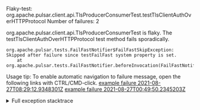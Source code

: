         
Flaky-test: org.apache.pulsar.client.api.TlsProducerConsumerTest.testTlsClientAuthOverHTTPProtocol
Number of failures: 2

org.apache.pulsar.client.api.TlsProducerConsumerTest is flaky. The testTlsClientAuthOverHTTPProtocol test method fails sporadically.

```
org.apache.pulsar.tests.FailFastNotifier$FailFastSkipException: Skipped after failure since testFailFast system property is set.
	at org.apache.pulsar.tests.FailFastNotifier.beforeInvocation(FailFastNotifier.java:88)

```

Usage tip: To enable automatic navigation to failure message, open the following links with CTRL/CMD-click.
[example failure 2021-08-27T08:29:12.9348301Z](https://github.com/apache/pulsar/runs/3441181143?check_suite_focus=true#step:9:682)
[example failure 2021-08-27T00:49:50.2345203Z](https://github.com/apache/pulsar/runs/3438608157?check_suite_focus=true#step:9:678)


<details>
<summary>Full exception stacktrace</summary>
<code><pre>
org.apache.pulsar.tests.FailFastNotifier$FailFastSkipException: Skipped after failure since testFailFast system property is set.
	at org.apache.pulsar.tests.FailFastNotifier.beforeInvocation(FailFastNotifier.java:88)

</pre></code>
</details>

